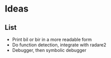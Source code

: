 # Ideas

## List
 - Print bil or bir in a more readable form
 - Do function detection, integrate with radare2
 - Debugger, then symbolic debugger
